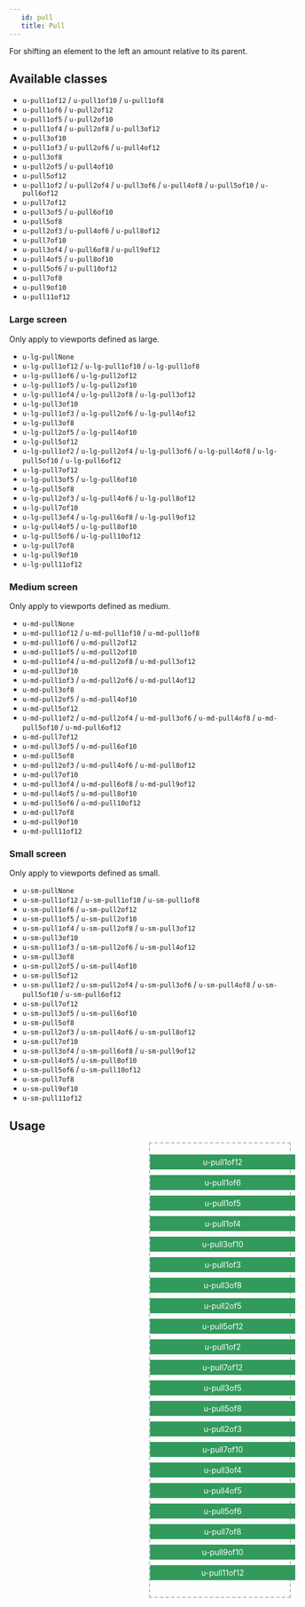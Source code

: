 ```yaml
---
   id: pull
   title: Pull
---
```

For shifting an element to the left an amount relative to its parent.

## Available classes


* `u-pull1of12` / `u-pull1of10` / `u-pull1of8`
* `u-pull1of6` / `u-pull2of12`
* `u-pull1of5` / `u-pull2of10`
* `u-pull1of4` / `u-pull2of8` / `u-pull3of12`
* `u-pull3of10`
* `u-pull1of3` / `u-pull2of6` / `u-pull4of12` 
* `u-pull3of8` 
* `u-pull2of5` / `u-pull4of10`
* `u-pull5of12`
* `u-pull1of2` / `u-pull2of4` / `u-pull3of6` / `u-pull4of8` / `u-pull5of10` / `u-pull6of12`
* `u-pull7of12` 
* `u-pull3of5` / `u-pull6of10` 
* `u-pull5of8` 
* `u-pull2of3` / `u-pull4of6` / `u-pull8of12` 
* `u-pull7of10`
* `u-pull3of4` / `u-pull6of8` / `u-pull9of12`
* `u-pull4of5` / `u-pull8of10`
* `u-pull5of6` / `u-pull10of12`
* `u-pull7of8`
* `u-pull9of10`
* `u-pull11of12`

### Large screen

Only apply to viewports defined as large.

* `u-lg-pullNone`
* `u-lg-pull1of12` / `u-lg-pull1of10` / `u-lg-pull1of8`
* `u-lg-pull1of6` / `u-lg-pull2of12`
* `u-lg-pull1of5` / `u-lg-pull2of10`
* `u-lg-pull1of4` / `u-lg-pull2of8` / `u-lg-pull3of12`
* `u-lg-pull3of10`
* `u-lg-pull1of3` / `u-lg-pull2of6` / `u-lg-pull4of12` 
* `u-lg-pull3of8` 
* `u-lg-pull2of5` / `u-lg-pull4of10`
* `u-lg-pull5of12`
* `u-lg-pull1of2` / `u-lg-pull2of4` / `u-lg-pull3of6` / `u-lg-pull4of8` / `u-lg-pull5of10` / `u-lg-pull6of12`
* `u-lg-pull7of12` 
* `u-lg-pull3of5` / `u-lg-pull6of10` 
* `u-lg-pull5of8` 
* `u-lg-pull2of3` / `u-lg-pull4of6` / `u-lg-pull8of12` 
* `u-lg-pull7of10`
* `u-lg-pull3of4` / `u-lg-pull6of8` / `u-lg-pull9of12`
* `u-lg-pull4of5` / `u-lg-pull8of10`
* `u-lg-pull5of6` / `u-lg-pull10of12`
* `u-lg-pull7of8`
* `u-lg-pull9of10`
* `u-lg-pull11of12`
  

### Medium screen

Only apply to viewports defined as medium.

* `u-md-pullNone`
* `u-md-pull1of12` / `u-md-pull1of10` / `u-md-pull1of8`
* `u-md-pull1of6` / `u-md-pull2of12`
* `u-md-pull1of5` / `u-md-pull2of10`
* `u-md-pull1of4` / `u-md-pull2of8` / `u-md-pull3of12`
* `u-md-pull3of10`
* `u-md-pull1of3` / `u-md-pull2of6` / `u-md-pull4of12` 
* `u-md-pull3of8` 
* `u-md-pull2of5` / `u-md-pull4of10`
* `u-md-pull5of12`
* `u-md-pull1of2` / `u-md-pull2of4` / `u-md-pull3of6` / `u-md-pull4of8` / `u-md-pull5of10` / `u-md-pull6of12`
* `u-md-pull7of12` 
* `u-md-pull3of5` / `u-md-pull6of10` 
* `u-md-pull5of8` 
* `u-md-pull2of3` / `u-md-pull4of6` / `u-md-pull8of12` 
* `u-md-pull7of10`
* `u-md-pull3of4` / `u-md-pull6of8` / `u-md-pull9of12`
* `u-md-pull4of5` / `u-md-pull8of10`
* `u-md-pull5of6` / `u-md-pull10of12`
* `u-md-pull7of8`
* `u-md-pull9of10`
* `u-md-pull11of12`
  
### Small screen

Only apply to viewports defined as small.

* `u-sm-pullNone`
* `u-sm-pull1of12` / `u-sm-pull1of10` / `u-sm-pull1of8`
* `u-sm-pull1of6` / `u-sm-pull2of12`
* `u-sm-pull1of5` / `u-sm-pull2of10`
* `u-sm-pull1of4` / `u-sm-pull2of8` / `u-sm-pull3of12`
* `u-sm-pull3of10`
* `u-sm-pull1of3` / `u-sm-pull2of6` / `u-sm-pull4of12` 
* `u-sm-pull3of8` 
* `u-sm-pull2of5` / `u-sm-pull4of10`
* `u-sm-pull5of12`
* `u-sm-pull1of2` / `u-sm-pull2of4` / `u-sm-pull3of6` / `u-sm-pull4of8` / `u-sm-pull5of10` / `u-sm-pull6of12`
* `u-sm-pull7of12` 
* `u-sm-pull3of5` / `u-sm-pull6of10` 
* `u-sm-pull5of8` 
* `u-sm-pull2of3` / `u-sm-pull4of6` / `u-sm-pull8of12` 
* `u-sm-pull7of10`
* `u-sm-pull3of4` / `u-sm-pull6of8` / `u-sm-pull9of12`
* `u-sm-pull4of5` / `u-sm-pull8of10`
* `u-sm-pull5of6` / `u-sm-pull10of12`
* `u-sm-pull7of8`
* `u-sm-pull9of10`
* `u-sm-pull11of12`  
  
## Usage
  
<style>
.example-parent{
    border: 2px #bbb dashed;
    display: block;
    margin-left: 50%;
    padding: 20px 0;
    width: 50%;
}
.example-parent > div{
    background-color: #329A5C;
    color: #FFF;
    display: block;
    margin-bottom: 10px;
    padding: 5px;
    width: 100%;
    text-align: center;
}
</style>
  
<div class="code-sample">
    <div class="example-parent">
        <div class="u-pull1of12">u-pull1of12</div>
        <div class="u-pull1of6">u-pull1of6</div>
        <div class="u-pull1of5">u-pull1of5</div>
        <div class="u-pull1of4">u-pull1of4</div>
        <div class="u-pull3of10">u-pull3of10</div>
        <div class="u-pull1of3">u-pull1of3</div>
        <div class="u-pull3of8">u-pull3of8</div>
        <div class="u-pull2of5">u-pull2of5</div>
        <div class="u-pull5of12">u-pull5of12</div>
        <div class="u-pull1of2">u-pull1of2</div>
        <div class="u-pull7of12">u-pull7of12</div>
        <div class="u-pull3of5">u-pull3of5</div>
        <div class="u-pull5of8">u-pull5of8</div>
        <div class="u-pull2of3">u-pull2of3</div>
        <div class="u-pull7of10">u-pull7of10</div>
        <div class="u-pull3of4">u-pull3of4</div>
        <div class="u-pull4of5">u-pull4of5</div>
        <div class="u-pull5of6">u-pull5of6</div>
        <div class="u-pull7of8">u-pull7of8</div>
        <div class="u-pull9of10">u-pull9of10</div>
        <div class="u-pull11of12">u-pull11of12</div>
    </div>

</div>  
  
  
